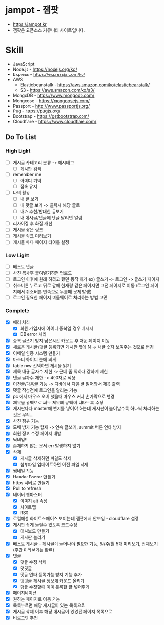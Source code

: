# jampot - 잼팟
* https://jampot.kr
* 잼팟은 오픈소스 커뮤니티 사이트입니다.
# Skill
* JavaScript
* Node.js - https://nodejs.org/ko/
* Express - https://expressjs.com/ko/
* AWS
  * Elasticbeanstalk - https://aws.amazon.com/ko/elasticbeanstalk/
  * S3 - https://aws.amazon.com/ko/s3/
* MongoDB - https://www.mongodb.com/
* Mongoose - https://mongoosejs.com/
* Passport - http://www.passportjs.org/
* Pug - https://pugjs.org/
* Bootstrap - https://getbootstrap.com/
* Cloudflare - https://www.cloudflare.com/
## Do To List
### High Light
- [ ] 게시글 카테고리 분류 -> 해시태그
  - [ ] 게시판 검색
- [ ] remember me
  - [ ] 아이디 기억
  - [ ] 접속 유지
- [ ] 나의 활동
  - [ ] 내 글 보기
  - [ ] 내 댓글 보기 -> 클릭시 해당 글로
  - [ ] 내가 추천/반대한 글보기
  - [ ] 내 게시글/댓글에 댓글 달리면 알림
- [ ] 리사이징 후 화질 개선
- [ ] 게시물 짧은 링크
- [ ] 게시물 링크 미리보기
- [ ] 게시물 마다 페이지 타이틀 설정
### Low Light
- [ ] 베스트 댓글
- [ ] 사진 복사후 붙여넣기하면 업로드
- [ ] 로그인 이후에 원래 하려고 했던 동작 하기 ex) 글쓰기 -> 로그인 -> 글쓰기 페이지
- [ ] 취소버튼 누르고 뒤로 갈때 현재랑 같은 페이지면 그전 페이지로 이동 (로그인 페이지에서 취소버튼 연속으로 누를때 문제 발생)
- [ ] 로그인 필요한 페이지 미들웨어로 처리하는 방법 고민
### Complete
- [x] 에러 처리
  - [x] 회원 가입시에 아이디 중복일 경우 메시지
  - [x] DB error 처리
- [x] 중복 글쓰기 방지 남은시간 카운트 후 자동 페이지 이동
- [x] 새로운 게시글/댓글 등록되면 게시판 옆에 N -> 새글 숫자 보여주는 것으로 변경
- [x] 이메일 인증 시스템 만들기
- [x] 마스터 아이디 눈에 띄게
- [x] table row 선택하면 게시물 읽기
- [x] 제목 내용 글자수 제한 -> 근데 좀 약하다 강하게 제한
- [x] 댓글 글자수 제한  -> 400자로 적용
- [x] 이전글/다음글 기능 -> 디비에서 다음 글 읽어와서 제목 출력
- [x] 댓글 작성전에 로그인을 알리는 기능
- [x]  pc 에서 마우스 오버 했을때 마우스 커서 손가락으로 변경
- [x]  제목을 공백으로 써도 제목에 공백이 나타도록 수정
- [x] 게시판마다 master에 뱃지를 넣어야 하는데 게시판이 늘어날수록 하나씩 처리하는 것은 무리...
- [x] 사진 첨부 기능 
- [x] 도배 방지 기능 탑재 -> 연속 글쓰기, summit 버튼 연타 방지
- [x] 회원 정보 수정 페이지 개발 
- [x] 닉네임!!
- [x] 존재하지 않는 문서 err 발생하지 않기 
- [x] 삭제
  - [x] 게시글 삭제하면 파일도 삭제
  - [x] 첨부파일 업데이트하면 이전 파일 삭제
- [x] 썸네일 기능
- [x] Header Footer 만들기
- [x] https 서버로 만들기
- [x] Pull to refresh
- [x] 네이버 웹마스터
  - [x]  이미지 alt 속성
  - [x] 사이트맵
  - [x] RSS
- [x] 로컬에선 화이트스페이스 보이는데 잼팟에서 안보임 - cloudflare 설정
- [x] 게시판 쉽게 늘릴수 있도록 코드수정
  - [x] 대시보드 만들기
  - [x] 게시판 늘리기
- [x] 베스트 게시글 - 게시글이 늘어나야 필요한 기능, 일/주/월 5개 미리보기, 전체보기 (주간 미리보기는 완료)
- [x] 댓글
  - [x] 댓글 수정 삭제    
  - [x] 댓댓글
  - [x] 댓글 연타 등록가능 방지 기능 추가
  - [x] 댓댓글 게시글 정보에 카운드 올리기
  - [x] 댓글 수정할때 이미 등록한 글 넣어주기
- [x]  페이지네이션
  - [x] 원하는 페이지로 이동 가능
  - [x] 목록누르면 해당 게시글이 있는 목록으로 
  - [x] 게시글 삭제 이후 해당 게시글이 있었던 페이지 목록으로
- [x] 비로그인 추천
